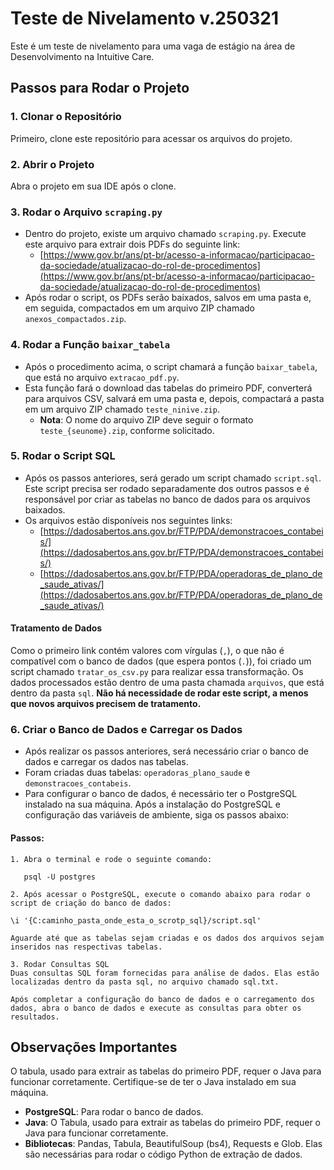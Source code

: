 # Teste de Nivelamento v.250321

Este é um teste de nivelamento para uma vaga de estágio na área de Desenvolvimento na Intuitive Care.

## Passos para Rodar o Projeto

### 1. Clonar o Repositório
Primeiro, clone este repositório para acessar os arquivos do projeto.

### 2. Abrir o Projeto
Abra o projeto em sua IDE após o clone.

### 3. Rodar o Arquivo `scraping.py`
- Dentro do projeto, existe um arquivo chamado `scraping.py`. Execute este arquivo para extrair dois PDFs do seguinte link:
  - [https://www.gov.br/ans/pt-br/acesso-a-informacao/participacao-da-sociedade/atualizacao-do-rol-de-procedimentos](https://www.gov.br/ans/pt-br/acesso-a-informacao/participacao-da-sociedade/atualizacao-do-rol-de-procedimentos)
- Após rodar o script, os PDFs serão baixados, salvos em uma pasta e, em seguida, compactados em um arquivo ZIP chamado `anexos_compactados.zip`.

### 4. Rodar a Função `baixar_tabela`
- Após o procedimento acima, o script chamará a função `baixar_tabela`, que está no arquivo `extracao_pdf.py`.
- Esta função fará o download das tabelas do primeiro PDF, converterá para arquivos CSV, salvará em uma pasta e, depois, compactará a pasta em um arquivo ZIP chamado `teste_ninive.zip`.
  - **Nota**: O nome do arquivo ZIP deve seguir o formato `teste_{seunome}.zip`, conforme solicitado.

### 5. Rodar o Script SQL
- Após os passos anteriores, será gerado um script chamado `script.sql`. Este script precisa ser rodado separadamente dos outros passos e é responsável por criar as tabelas no banco de dados para os arquivos baixados.
- Os arquivos estão disponíveis nos seguintes links:
  - [https://dadosabertos.ans.gov.br/FTP/PDA/demonstracoes_contabeis/](https://dadosabertos.ans.gov.br/FTP/PDA/demonstracoes_contabeis/)
  - [https://dadosabertos.ans.gov.br/FTP/PDA/operadoras_de_plano_de_saude_ativas/](https://dadosabertos.ans.gov.br/FTP/PDA/operadoras_de_plano_de_saude_ativas/)

#### Tratamento de Dados
Como o primeiro link contém valores com vírgulas (`,`), o que não é compatível com o banco de dados (que espera pontos (`.`)), foi criado um script chamado `tratar_os_csv.py` para realizar essa transformação. Os dados processados estão dentro de uma pasta chamada `arquivos`, que está dentro da pasta `sql`. **Não há necessidade de rodar este script, a menos que novos arquivos precisem de tratamento.**

### 6. Criar o Banco de Dados e Carregar os Dados
- Após realizar os passos anteriores, será necessário criar o banco de dados e carregar os dados nas tabelas.
- Foram criadas duas tabelas: `operadoras_plano_saude` e `demonstracoes_contabeis`.
- Para configurar o banco de dados, é necessário ter o PostgreSQL instalado na sua máquina. Após a instalação do PostgreSQL e configuração das variáveis de ambiente, siga os passos abaixo:

#### Passos:
```
1. Abra o terminal e rode o seguinte comando:

   psql -U postgres 

2. Após acessar o PostgreSQL, execute o comando abaixo para rodar o script de criação do banco de dados:

\i '{C:caminho_pasta_onde_esta_o_scrotp_sql}/script.sql'

Aguarde até que as tabelas sejam criadas e os dados dos arquivos sejam inseridos nas respectivas tabelas.

3. Rodar Consultas SQL
Duas consultas SQL foram fornecidas para análise de dados. Elas estão localizadas dentro da pasta sql, no arquivo chamado sql.txt.

Após completar a configuração do banco de dados e o carregamento dos dados, abra o banco de dados e execute as consultas para obter os resultados.
``` 

## Observações Importantes
O tabula, usado para extrair as tabelas do primeiro PDF, requer o Java para funcionar corretamente. Certifique-se de ter o Java instalado em sua máquina.

- **PostgreSQL**: Para rodar o banco de dados.
- **Java**: O Tabula, usado para extrair as tabelas do primeiro PDF, requer o Java para funcionar corretamente.
- **Bibliotecas**: Pandas, Tabula, BeautifulSoup (bs4), Requests e Glob. Elas são necessárias para rodar o código Python de extração de dados.
